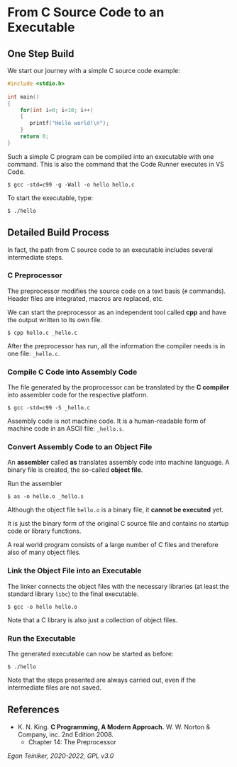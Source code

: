# From C Source Code to an Executable

## One Step Build 

We start our journey with a simple C source code example:
```C
#include <stdio.h>
 
int main()
{
    for(int i=0; i<10; i++)
    {
       printf("Hello world!\n");
    }
    return 0;
}
```

Such a simple C program can be compiled into an executable with one command.
This is also the command that the Code Runner executes in VS Code.

```
$ gcc -std=c99 -g -Wall -o hello hello.c
```

To start the executable, type:
```
$ ./hello
```


## Detailed Build Process 

In fact, the path from C source code to an executable includes several intermediate steps.

### C Preprocessor
The preprocessor modifies the source code on a text basis (`#` commands). Header files are integrated, macros are replaced, etc.

We can start the preprocessor as an independent tool called **cpp** and have the output written to its own file.

```
$ cpp hello.c _hello.c 
```

After the preprocessor has run, all the information the compiler needs is in one file: `_hello.c`.


### Compile C Code into Assembly Code

The file generated by the proprocessor can be translated by the **C compiler** into assembler code for the respective platform.

```
$ gcc -std=c99 -S _hello.c
```

Assembly code is not machine code. It is a human-readable form of machine code in an ASCII file: `_hello.s`.


### Convert Assembly Code to an Object File

An **assembler** called **as** translates assembly code into machine language. 
A binary file is created, the so-called **object file**.

Run the assembler
```
$ as -o hello.o _hello.s
```

Although the object file `hello.o` is a binary file, it **cannot be executed** yet. 

It is just the binary form of the original C source file and contains 
no startup code or library functions.

A real world program consists of a large number of C files and therefore 
also of many object files.

### Link the Object File into an Executable

The linker connects the object files with the necessary libraries 
(at least the standard library `libc`) to the final executable.

```
$ gcc -o hello hello.o
```

Note that a C library is also just a collection of object files.


### Run the Executable

The generated executable can now be started as before:

```
$ ./hello 
```

Note that the steps presented are always carried out, even if the intermediate files are not saved.

## References

* K. N. King. **C Programming, A Modern Approach.** W. W. Norton & Company, inc. 2nd Edition 2008. 
    * Chapter 14: The Preprocessor

*Egon Teiniker, 2020-2022, GPL v3.0*
